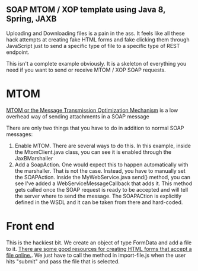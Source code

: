 ## SOAP MTOM / XOP template using Java 8, Spring, JAXB
Uploading and Downloading files is a pain in the ass.  It feels like all these hack attempts at creating fake HTML forms and fake clicking them through JavaScript just to send a specific type of file to a specific type of REST endpoint.

This isn't a complete example obviously.  It is a skeleton of everything you need if you want to send or receive MTOM / XOP SOAP requests.

# MTOM
[MTOM or the Message Transmission Optimization Mechanism](https://en.wikipedia.org/wiki/Message_Transmission_Optimization_Mechanism) is a low overhead way of sending attachments in a SOAP message

There are only two things that you have to do in addition to normal SOAP messages:
1.  Enable MTOM.  There are several ways to do this.  In this example, inside the MtomClient.java class, you can see it is enabled through the JaxBMarshaller
2.  Add a SoapAction.  One would expect this to happen automatically with the marshaller.  That is not the case.  Instead, you have to manually set the SOAPAction.  Inside the MyWebService.java send() method, you can see I've added a WebServiceMessageCallback that adds it. This method gets called once the SOAP request is ready to be accepted and will tell the server where to send the message.  The SOAPACtion is explicitly defined in the WSDL and it can be taken from there and hard-coded.

# Front end
This is the hackiest bit.  We create an object of type FormData and add a file to it.  [There are some good resources for creating HTML forms that accept a file online.](https://developer.mozilla.org/en-US/docs/Web/HTML/Element/input/file).  We just have to call the method in import-file.js when the user hits "submit" and pass the file that is selected.
